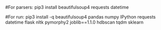#For parsers:
pip3 install beautifulsoup4 requests datetime

#For run:
pip3 install -q beautifulsoup4 pandas numpy IPython requests datetime flask nltk pymorphy2 joblib==1.1.0 hdbscan tqdm sklearn